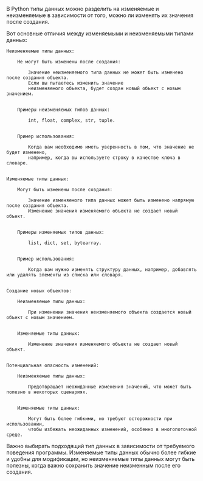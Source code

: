 
В Python типы данных можно разделить на изменяемые и неизменяемые в зависимости от того,
можно ли изменять их значения после создания.


Вот основные отличия между изменяемыми и неизменяемыми типами данных:

    Неизменяемые типы данных:

        Не могут быть изменены после создания:

            Значение неизменяемого типа данных не может быть изменено после создания объекта.
            Если вы пытаетесь изменить значение
            неизменяемого объекта, будет создан новый объект с новым значением.


        Примеры неизменяемых типов данных:

            int, float, complex, str, tuple.


        Пример использования:

            Когда вам необходимо иметь уверенность в том, что значение не будет изменено,
            например, когда вы используете строку в качестве ключа в словаре.


    Изменяемые типы данных:

        Могут быть изменены после создания:

            Значение изменяемого типа данных может быть изменено напрямую после создания объекта.
            Изменение значения изменяемого объекта не создает новый объект.


        Примеры изменяемых типов данных:

            list, dict, set, bytearray.


        Пример использования:

            Когда вам нужно изменять структуру данных, например, добавлять или удалять элементы из списка или словаря.


    Создание новых объектов:

        Неизменяемые типы данных:

            При изменении значения неизменяемого объекта создается новый объект с новым значением.


        Изменяемые типы данных:

            Изменение значения изменяемого объекта не создает новый объект.


    Потенциальная опасность изменений:

        Неизменяемые типы данных:

            Предотвращает неожиданные изменения значений, что может быть полезно в некоторых сценариях.


        Изменяемые типы данных:

            Могут быть более гибкими, но требуют осторожности при использовании,
            чтобы избежать неожиданных изменений, особенно в многопоточной среде.



Важно выбирать подходящий тип данных в зависимости от требуемого поведения программы.
Изменяемые типы данных обычно более гибкие и удобны для модификации, но неизменяемые типы данных
могут быть полезны, когда важно сохранить значение неизменным после его создания.

